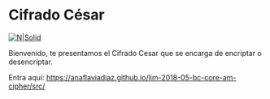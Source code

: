 # Cifrado César

[![N|Solid](https://hbfs.files.wordpress.com/2013/02/cipher-coin.jpg?w=240)](https://anaflaviadiaz.github.io/lim-2018-05-bc-core-am-cipher/src/)

Bienvenido, te presentamos el Cifrado Cesar que se encarga de encriptar o desencriptar.

Entra aquí: https://anaflaviadiaz.github.io/lim-2018-05-bc-core-am-cipher/src/

